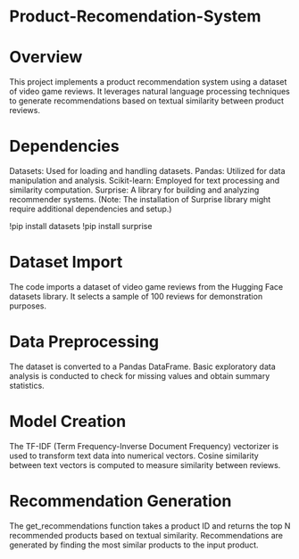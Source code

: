 # Product-Recomendation-System

# Overview
This project implements a product recommendation system using a dataset of video game reviews. It leverages natural language processing techniques to generate recommendations based on textual similarity between product reviews.

# Dependencies
Datasets: Used for loading and handling datasets.
Pandas: Utilized for data manipulation and analysis.
Scikit-learn: Employed for text processing and similarity computation.
Surprise: A library for building and analyzing recommender systems. (Note: The installation of Surprise library might require additional dependencies and setup.)

!pip install datasets
!pip install surprise

# Dataset Import
The code imports a dataset of video game reviews from the Hugging Face datasets library. It selects a sample of 100 reviews for demonstration purposes.

# Data Preprocessing
The dataset is converted to a Pandas DataFrame.
Basic exploratory data analysis is conducted to check for missing values and obtain summary statistics.

# Model Creation
The TF-IDF (Term Frequency-Inverse Document Frequency) vectorizer is used to transform text data into numerical vectors.
Cosine similarity between text vectors is computed to measure similarity between reviews.

# Recommendation Generation
The get_recommendations function takes a product ID and returns the top N recommended products based on textual similarity.
Recommendations are generated by finding the most similar products to the input product.
